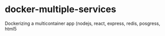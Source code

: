 # docker-multiple-services
Dockerizing a multicontainer app (nodejs, react, express, redis, posgress, html5
